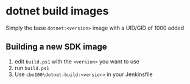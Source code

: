 # dotnet build images

Simply the base `dotnet:<version>` image with a UID/GID of 1000 added

## Building a new SDK image

1. edit `build.ps1` with the `<version>` you want to use
2. run `build.ps1`
3. Use `cbo100\dotnet-build:<version>` in your Jenkinsfile